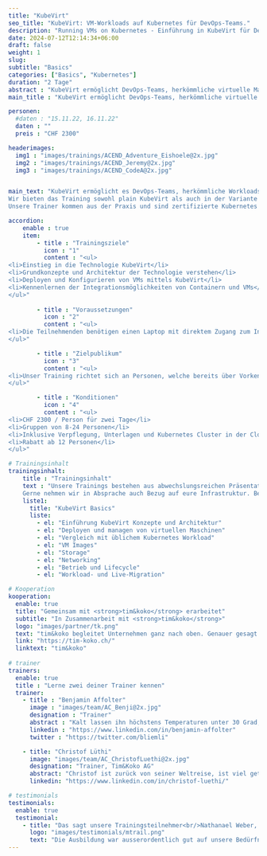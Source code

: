 ```yaml
---
title: "KubeVirt"
seo_title: "KubeVirt: VM-Workloads auf Kubernetes für DevOps-Teams."
description: "Running VMs on Kubernetes - Einführung in KubeVirt für DevOps Engineers"
date: 2024-07-12T12:14:34+06:00
draft: false
weight: 1
slug: 
subtitle: "Basics"
categories: ["Basics", "Kubernetes"]
duration: "2 Tage"
abstract : "KubeVirt ermöglicht DevOps-Teams, herkömmliche virtuelle Maschinen und nicht containerisierbare Workloads auf Kubernetes zu betreiben."
main_title : "KubeVirt ermöglicht DevOps-Teams, herkömmliche virtuelle Maschinen und nicht containerisierbare Workloads auf Kubernetes zu betreiben."

personen: 
  #daten : "15.11.22, 16.11.22"
  daten : ""
  preis : "CHF 2300"

headerimages:
  img1 : "images/trainings/ACEND_Adventure_Eishoele@2x.jpg"
  img2 : "images/trainings/ACEND_Jeremy@2x.jpg"
  img3 : "images/trainings/ACEND_CodeA@2x.jpg"


main_text: "KubeVirt ermöglicht es DevOps-Teams, herkömmliche Workloads von virtuellen Maschinen oder solche, die nicht leicht in Container umgewandelt werden können, auf Kubernetes zu betreiben. Dadurch können wir die Arbeitsweise für Container und virtuelle Maschinen vereinheitlichen und standardisierte Prozesse wie GitOps nutzen.\n
Wir bieten das Training sowohl plain KubeVirt als auch in der Variante OpenShift Virtualization an.\n\n 
Unsere Trainer kommen aus der Praxis und sind zertifizierte Kubernetes Administratoren."

accordion:
    enable : true
    item:
        - title : "Trainingsziele"
          icon : "1"
          content : "<ul>
<li>Einstieg in die Technologie KubeVirt</li>
<li>Grundkonzepte und Architektur der Technologie verstehen</li>
<li>Deployen und Konfigurieren von VMs mittels KubeVirt</li>
<li>Kennenlernen der Integrationsmöglichkeiten von Containern und VMs</li>
</ul>"
  
        - title : "Voraussetzungen"
          icon : "2"
          content : "<ul>
<li>Die Teilnehmenden benötigen einen Laptop mit direktem Zugang zum Internet</li>
</ul>"

        - title : "Zielpublikum"
          icon : "3"
          content : "<ul>
<li>Unser Training richtet sich an Personen, welche bereits über Vorkenntnisse im Bereich von Container und Container Plattformen verfügen und die Grundkonzepte von virtuellen Maschinen kennen.</li>
</ul>"

        - title : "Konditionen"
          icon : "4"
          content : "<ul>
<li>CHF 2300 / Person für zwei Tage</li>
<li>Gruppen von 8-24 Personen</li>
<li>Inklusive Verpflegung, Unterlagen und Kubernetes Cluster in der Cloud</li>
<li>Rabatt ab 12 Personen</li>
</ul>"

# Trainingsinhalt
trainingsinhalt: 
    title : "Trainingsinhalt"
    text : "Unsere Trainings bestehen aus abwechslungsreichen Präsentationen und hands-on Labs, um deren Inhalt auf spannende Art und Weise zu übermitteln.  
    Gerne nehmen wir in Absprache auch Bezug auf eure Infrastruktur. Bei Bedarf für weitere Inhalte können wir auf euren Wunsch hin Anpassungen vornehmen."
    liste1:
      title: "KubeVirt Basics"
      liste:
        - el: "Einführung KubeVirt Konzepte und Architektur"
        - el: "Deployen und managen von virtuellen Maschinen"
        - el: "Vergleich mit üblichem Kubernetes Workload"
        - el: "VM Images"
        - el: "Storage"
        - el: "Networking"
        - el: "Betrieb und Lifecycle"
        - el: "Workload- und Live-Migration"

# Kooperation
kooperation:
  enable: true
  title: "Gemeinsam mit <strong>tim&koko</strong> erarbeitet"
  subtitle: "In Zusammenarbeit mit <strong>tim&koko</strong>"
  logo: "images/partner/tk.png"
  text: "tim&koko begleitet Unternehmen ganz nach oben. Genauer gesagt: In die Cloud. Mit einer Beratung auf Augenhöhe und technologischen Lösungen, die ungenutztes Potenzial erschliessbar machen."
  link: "https://tim-koko.ch/"
  linktext: "tim&koko"
  
# trainer
trainers:
  enable: true
  title : "Lerne zwei deiner Trainer kennen"
  trainer:
    - title : "Benjamin Affolter"
      image : "images/team/AC_Benji@2x.jpg"
      designation : "Trainer"
      abstract : "Kalt lassen ihn höchstens Temperaturen unter 30 Grad, nicht aber neue Technologien oder die Bedürfnisse von Trainings-Teilnehmenden."
      linkedin : "https://www.linkedin.com/in/benjamin-affolter"
      twitter : "https://twitter.com/bliemli"

    - title: "Christof Lüthi"
      image: "images/team/AC_ChristofLuethi@2x.jpg"
      designation: "Trainer, Tim&Koko AG"
      abstract: "Christof ist zurück von seiner Weltreise, ist viel getaucht und hat unterschiedliche Kulturen kennengelernt. Mit frischem Geist und Neugier ist er nun auf Entdeckungsreise in der Cloud Native Welt."
      linkedin: "https://www.linkedin.com/in/christof-luethi/"    

# testimonials
testimonials:
  enable: true
  testimonial:
    - title: "Das sagt unsere Trainingsteilnehmer<br/>Nathanael Weber, Bern"
      logo: "images/testimonials/mtrail.png"
      text: "Die Ausbildung war ausserordentlich gut auf unsere Bedürfnisse zugeschnitten. Die praktischen Übungen waren gerade genug schwierig, dass sich noch weitere Fragen zu Helm ergeben haben und vom Referent kompetent beantwortet wurden. Herzlichen Dank acend für diese Erfahrung!"
---
```

